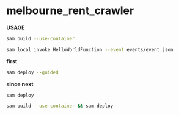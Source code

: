 # melbourne_rent_crawler

**USAGE**

```zsh
sam build --use-container 
```

```zsh
sam local invoke HelloWorldFunction --event events/event.json
```

**first**

```zsh
sam deploy --guided
```

**since next**

```zsh
sam deploy
```

```zsh
sam build --use-container && sam deploy 
```